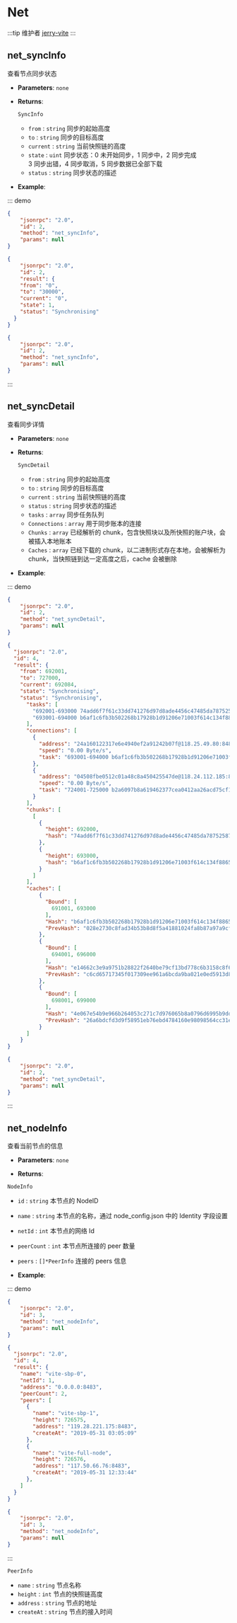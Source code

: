 # Net

:::tip 维护者
[jerry-vite](https://github.com/jerry-vite)
:::

## net_syncInfo
查看节点同步状态

- **Parameters**: `none`

- **Returns**: 

    `SyncInfo`
     -  `from` : `string` 同步的起始高度
     -  `to` : `string` 同步的目标高度
     -  `current` : `string` 当前快照链的高度
     -  `state` : `uint` 同步状态：0 未开始同步，1 同步中，2 同步完成 <br> 3 同步出错，4 同步取消，5 同步数据已全部下载
     -  `status` : `string` 同步状态的描述

- **Example**:

::: demo

```json tab:Request
{
	"jsonrpc": "2.0",
	"id": 2,
	"method": "net_syncInfo",
	"params": null
}
```

```json tab:Response
{
	"jsonrpc": "2.0",
	"id": 2,
	"result": {
    "from": "0",
    "to": "30000",
    "current": "0",
    "state": 1,
    "status": "Synchronising"
  }
}
```
```json test
{
	"jsonrpc": "2.0",
	"id": 2,
	"method": "net_syncInfo",
	"params": null
}
```
:::


## net_syncDetail
查看同步详情

- **Parameters**: `none`

- **Returns**: 

    `SyncDetail`
     -  `from` : `string` 同步的起始高度
     -  `to` : `string` 同步的目标高度
     -  `current` : `string` 当前快照链的高度
     -  `status` : `string` 同步状态的描述
     -  `tasks` : `array` 同步任务队列
     -  `Connections` : `array` 用于同步账本的连接
     -  `Chunks` : `array` 已经解析的 chunk，包含快照块以及所快照的账户块，会被插入本地账本
     -  `Caches` : `array` 已经下载的 chunk，以二进制形式存在本地，会被解析为 chunk，当快照链到达一定高度之后，cache 会被删除

- **Example**:

::: demo

```json tab:Request
{
	"jsonrpc": "2.0",
	"id": 2,
	"method": "net_syncDetail",
	"params": null
}
```

```json tab:Response
{
  "jsonrpc": "2.0",
  "id": 4,
  "result": {
    "from": 692001,
    "to": 727000,
    "current": 692084,
    "state": "Synchronising",
    "status": "Synchronising",
      "tasks": [
        "692001-693000 74add6f7f61c33dd741276d97d8ade4456c47485da78752587aef8a209fe7e88-b6af1c6fb3b502268b17928b1d91206e71003f614c134f8865bf6886d88d8e30 done",
        "693001-694000 b6af1c6fb3b502268b17928b1d91206e71003f614c134f8865bf6886d88d8e30-c6cd65717345f017309ee961a6bcda9ba021e0ed5913d8111471ff09fc95590c pending"
      ],
      "connections": [
        {
          "address": "24a160122317e6e4940ef2a91242b07f@118.25.49.80:8484",
          "speed": "0.00 Byte/s",
          "task": "693001-694000 b6af1c6fb3b502268b17928b1d91206e71003f614c134f8865bf6886d88d8e30-c6cd65717345f017309ee961a6bcda9ba021e0ed5913d8111471ff09fc95590c"
        },
        {
          "address": "04508fbe0512c01a48c8a450425547de@118.24.112.185:8484",
          "speed": "0.00 Byte/s",
          "task": "724001-725000 b2a6097b8a619462377cea0412aa26acd75cf14bbe97539447c7773ab733cbb8-bb6bf0775e3d93e8f743be1b43956d6c954e34a8d69d8a28cb34332a9ea64975"
        }
      ],
      "chunks": [
        [
          {
            "height": 692000,
            "hash": "74add6f7f61c33dd741276d97d8ade4456c47485da78752587aef8a209fe7e88"
          },
          {
            "height": 693000,
            "hash": "b6af1c6fb3b502268b17928b1d91206e71003f614c134f8865bf6886d88d8e30"
          }
        ]
      ],
      "caches": [
          {
            "Bound": [
              691001, 693000
            ],
            "Hash": "b6af1c6fb3b502268b17928b1d91206e71003f614c134f8865bf6886d88d8e30",
            "PrevHash": "028e2730c8fad34b53b8d8f5a41881024fa8b87a97a9cfc61f0e0c83984336a0"
          },
          {
            "Bound": [
              694001, 696000
            ],
            "Hash": "e14662c3e9a9751b28822f2640be79cf13bd778c6b3158c8f6ff584fbf89fa24",
            "PrevHash": "c6cd65717345f017309ee961a6bcda9ba021e0ed5913d8111471ff09fc95590c"
          },
          {
            "Bound": [
              698001, 699000
            ],
            "Hash": "4e067e54b9e966b264053c271c7d976065b8a0796d6995b9dda45e11339e0b57",
            "PrevHash": "26a6bdcfd3d9f58951eb76ebd4784160e98098564cc31e236618f045cb90f365"
          }
      ]
    }
}
```
```json test
{
	"jsonrpc": "2.0",
	"id": 2,
	"method": "net_syncDetail",
	"params": null
}
```
:::


## net_nodeInfo
查看当前节点的信息

- **Parameters**: `none`

- **Returns**: 

`NodeInfo`
  -  `id` : `string` 本节点的 NodeID
  -  `name` : `string` 本节点的名称，通过 node_config.json 中的 Identity 字段设置
  -  `netId` : `int` 本节点的网络 Id
  -  `peerCount` : `int` 本节点所连接的 peer 数量
  -  `peers` : `[]*PeerInfo` 连接的 peers 信息

- **Example**: 

::: demo
```json tab:Request
{
	"jsonrpc": "2.0",
	"id": 3,
	"method": "net_nodeInfo",
	"params": null
}
```

```json tab:Response
{
  "jsonrpc": "2.0",
  "id": 4,
  "result": {
    "name": "vite-sbp-0",
    "netId": 1,
    "address": "0.0.0.0:8483",
    "peerCount": 2,
    "peers": [
      {
        "name": "vite-sbp-1",
        "height": 726575,
        "address": "119.28.221.175:8483",
        "createAt": "2019-05-31 03:05:09"
      },
      {
        "name": "vite-full-node",
        "height": 726576,
        "address": "117.50.66.76:8483",
        "createAt": "2019-05-31 12:33:44"
      },
    ]
  }
}
```

```json test
{
	"jsonrpc": "2.0",
	"id": 3,
	"method": "net_nodeInfo",
	"params": null
}
```
:::

`PeerInfo`
 -  `name` : `string` 节点名称
 -  `height` : `int` 节点的快照链高度
 -  `address` : `string` 节点的地址
 -  `createAt` : `string` 节点的接入时间
